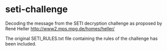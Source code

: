 # seti-challenge
Decoding the message from the SETI decryption challenge as proposed by René Heller http://www2.mps.mpg.de/homes/heller/

The original SETI_RULES.txt file containing the rules of the challenge has been included.